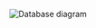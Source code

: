 ﻿![Database diagram](https://github.com/Viannaiv/My-Bookshelf/blob/master/documentation/pictures/database%20diagram.png)
 
